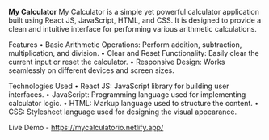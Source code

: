 **My Calculator**
My Calculator is a simple yet powerful calculator application built using React JS, JavaScript, HTML, and CSS. It is designed to provide a clean and intuitive interface for performing various arithmetic calculations.

Features
• Basic Arithmetic Operations: Perform addition, subtraction, multiplication, and division. 
• Clear and Reset Functionality: Easily clear the current input or reset the calculator.
• Responsive Design: Works seamlessly on different devices and screen sizes.

Technologies Used
• React JS: JavaScript library for building user interfaces.
• JavaScript: Programming language used for implementing calculator logic.
• HTML: Markup language used to structure the content.
• CSS: Stylesheet language used for designing the visual appearance.

Live Demo - https://mycalculatorio.netlify.app/
